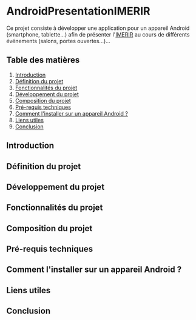# AndroidPresentationIMERIR

Ce projet consiste à développer une application pour un appareil Android (smartphone, tablette...) afin de présenter l'[IMERIR](https://www.imerir.com/) au cours de différents événements (salons, portes ouvertes...)...

## Table des matières

1. [Introduction](#introduction)
2. [Définition du projet](#definition_du_projet)
3. [Fonctionnalités du projet](#fonctionnalites_du_projet)
4. [Développement du projet](#developpement_du_projet)
5. [Composition du projet](#composition_du_projet)
6. [Pré-requis techniques](#prerequis_techniques)
7. [Comment l'installer sur un appareil Android ?](#comment_l_installer_sur_un_appareil_Android)
8. [Liens utiles](#liens_utiles)
9. [Conclusion](#conclusion)

<a name="introduction"></a>
## Introduction

<a name="definition_du_projet"></a>
## Définition du projet

<a name="developpement_du_projet"></a>
## Développement du projet

<a name="fonctionnalites_du_projet"></a>
## Fonctionnalités du projet

<a name="composition_du_projet"></a>
## Composition du projet

<a name="prerequis_techniques"></a>
## Pré-requis techniques

<a name="comment_l_installer_sur_un_appareil_Android"></a>
## Comment l'installer sur un appareil Android ?

<a name="liens_utiles"></a>
## Liens utiles

<a name="conclusion"></a>
## Conclusion
